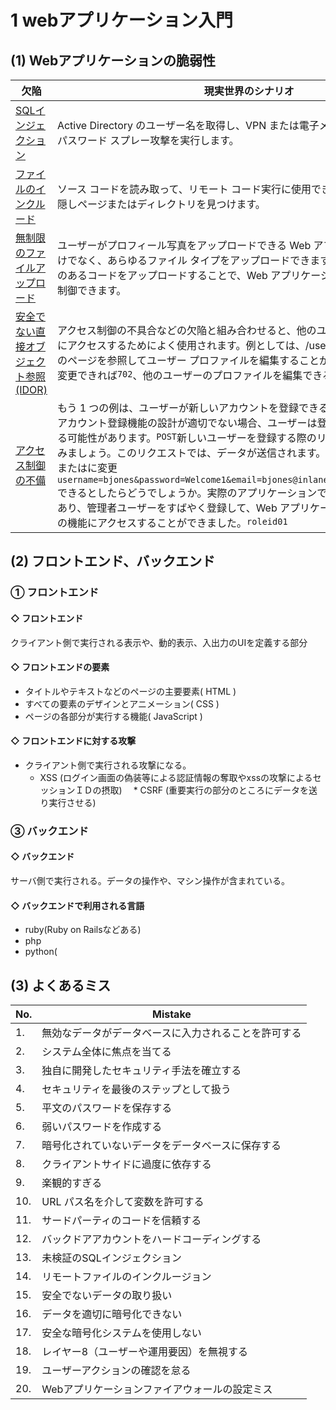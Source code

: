 # 1 webアプリケーション入門
## (1) Webアプリケーションの脆弱性
<table class="table table-striped text-left">
<thead>
<tr>
<th><font style="vertical-align: inherit;"><font style="vertical-align: inherit;">欠陥</font></font></th>
<th><font style="vertical-align: inherit;"><font style="vertical-align: inherit;">現実世界のシナリオ</font></font></th>
</tr>
</thead>
<tbody>
<tr>
<td><a href="https://owasp.org/www-community/attacks/SQL_Injection" target="_blank" rel="noopener nofollow"><font style="vertical-align: inherit;"><font style="vertical-align: inherit;">SQLインジェクション</font></font></a></td>
<td><font style="vertical-align: inherit;"><font style="vertical-align: inherit;">Active Directory のユーザー名を取得し、VPN または電子メール ポータルに対してパスワード スプレー攻撃を実行します。</font></font></td>
</tr>
<tr>
<td><a href="https://owasp.org/www-project-web-security-testing-guide/v42/4-Web_Application_Security_Testing/07-Input_Validation_Testing/11.1-Testing_for_Local_File_Inclusion" target="_blank" rel="noopener nofollow"><font style="vertical-align: inherit;"><font style="vertical-align: inherit;">ファイルのインクルード</font></font></a></td>
<td><font style="vertical-align: inherit;"><font style="vertical-align: inherit;">ソース コードを読み取って、リモート コード実行に使用できる追加機能を公開する隠しページまたはディレクトリを見つけます。</font></font></td>
</tr>
<tr>
<td><a href="https://owasp.org/www-community/vulnerabilities/Unrestricted_File_Upload" target="_blank" rel="noopener nofollow"><font style="vertical-align: inherit;"><font style="vertical-align: inherit;">無制限のファイルアップロード</font></font></a></td>
<td><font style="vertical-align: inherit;"><font style="vertical-align: inherit;">ユーザーがプロフィール写真をアップロードできる Web アプリケーション。画像だけでなく、あらゆるファイル タイプをアップロードできます。これを利用して、悪意のあるコードをアップロードすることで、Web アプリケーション サーバーを完全に制御できます。</font></font></td>
</tr>
<tr>
<td><a href="https://cheatsheetseries.owasp.org/cheatsheets/Insecure_Direct_Object_Reference_Prevention_Cheat_Sheet.html" target="_blank" rel="noopener nofollow"><font style="vertical-align: inherit;"><font style="vertical-align: inherit;">安全でない直接オブジェクト参照 (IDOR)</font></font></a></td>
<td><font style="vertical-align: inherit;"><font style="vertical-align: inherit;">アクセス制御の不具合などの欠陥と組み合わせると、他のユーザーのファイルや機能にアクセスするためによく使用されます。例としては、/user/701/edit-profile などのページを参照してユーザー プロファイルを編集することが挙げられます。 を</font></font><code>701</code><font style="vertical-align: inherit;"><font style="vertical-align: inherit;">に変更できれば</font></font><code>702</code><font style="vertical-align: inherit;"><font style="vertical-align: inherit;">、他のユーザーのプロファイルを編集できる可能性があります。</font></font></td>
</tr>
<tr>
<td><a href="https://owasp.org/www-project-top-ten/2017/A5_2017-Broken_Access_Control" target="_blank" rel="noopener nofollow"><font style="vertical-align: inherit;"><font style="vertical-align: inherit;">アクセス制御の不備</font></font></a></td>
<td><font style="vertical-align: inherit;"><font style="vertical-align: inherit;">もう 1 つの例は、ユーザーが新しいアカウントを登録できるアプリケーションです。アカウント登録機能の設計が適切でない場合、ユーザーは登録時に権限昇格を実行する可能性があります。</font></font><code>POST</code><font style="vertical-align: inherit;"><font style="vertical-align: inherit;">新しいユーザーを登録する際のリクエストについて考えてみましょう。このリクエストでは、データが送信されます。パラメータを操作して、</font><font style="vertical-align: inherit;">または</font><font style="vertical-align: inherit;">に変更</font></font><code>username=bjones&amp;password=Welcome1&amp;email=bjones@inlanefreight.local&amp;roleid=3</code><font style="vertical-align: inherit;"><font style="vertical-align: inherit;">できるとしたらどうでしょうか</font><font style="vertical-align: inherit;">。実際のアプリケーションでは、このようなケースがあり、管理者ユーザーをすばやく登録して、Web アプリケーションの意図しない多くの機能にアクセスすることができました。</font></font><code>roleid</code><font style="vertical-align: inherit;"></font><code>0</code><font style="vertical-align: inherit;"></font><code>1</code><font style="vertical-align: inherit;"></font></td>
</tr>
</tbody>
</table>

## (2) フロントエンド、バックエンド
### ① フロントエンド
#### ◇ フロントエンド
クライアント側で実行される表示や、動的表示、入出力のUIを定義する部分

#### ◇ フロントエンドの要素
* タイトルやテキストなどのページの主要要素( HTML )
* すべての要素のデザインとアニメーション( CSS )
* ページの各部分が実行する機能( JavaScript )

#### ◇ フロントエンドに対する攻撃
* クライアント側で実行される攻撃になる。
  * XSS (ログイン画面の偽装等による認証情報の奪取やxssの攻撃によるセッションＩＤの摂取)
　* CSRF (重要実行の部分のところにデータを送り実行させる)

### ③ バックエンド
#### ◇ バックエンド
サーバ側で実行される。データの操作や、マシン操作が含まれている。

#### ◇ バックエンドで利用される言語
* ruby(Ruby on Railsなどある)
* php
* python(
## (3) よくあるミス
| **No.** | **Mistake**                                      |
| ------- | ------------------------------------------------ |
| 1.      | 無効なデータがデータベースに入力されることを許可する          |
| 2.      | システム全体に焦点を当てる                            |
| 3.      | 独自に開発したセキュリティ手法を確立する                 |
| 4.      | セキュリティを最後のステップとして扱う                   |
| 5.      | 平文のパスワードを保存する                              |
| 6.      | 弱いパスワードを作成する                               |
| 7.      | 暗号化されていないデータをデータベースに保存する            |
| 8.      | クライアントサイドに過度に依存する                       |
| 9.      | 楽観的すぎる                                          |
| 10.     | URL パス名を介して変数を許可する                        |
| 11.     | サードパーティのコードを信頼する                         |
| 12.     | バックドアアカウントをハードコーディングする                |
| 13.     | 未検証のSQLインジェクション                             |
| 14.     | リモートファイルのインクルージョン                      |
| 15.     | 安全でないデータの取り扱い                              |
| 16.     | データを適切に暗号化できない                            |
| 17.     | 安全な暗号化システムを使用しない                         |
| 18.     | レイヤー8（ユーザーや運用要因）を無視する                 |
| 19.     | ユーザーアクションの確認を怠る                          |
| 20.     | Webアプリケーションファイアウォールの設定ミス               |


